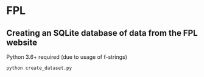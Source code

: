 # FPL

## Creating an SQLite database of data from the FPL website
Python 3.6+ required (due to usage of f-strings)

`python create_dataset.py`
